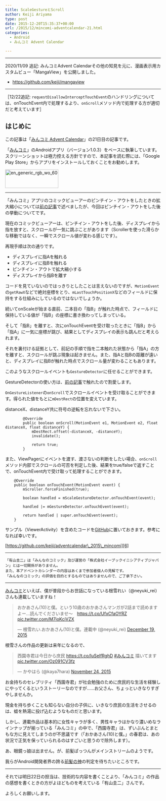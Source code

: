 ```yaml
---
title: ScaleGestureとScroll
author: Keiji Ariyama
type: post
date: 2015-12-20T15:35:37+00:00
url: /2015/12/mincomi-adventcalendar-21.html
categories:
  - Android
  - みんコミ Advent Calendar

---
```


----
2020/11/09 追記:
みんコミAdvent Calendarその他の知見を元に、漫画表示用カスタムビュー「MangaView」を公開しました。

 * https://github.com/keiji/mangaview
----

［12/22追記: `requestDisallowInterceptTouchEvent`のハンドリングについては、onTouchEvent内で処理するより、`onScroll`メソッド内で処理する方が適切だと考えています］

## はじめに

この記事は「[みんコミ Advent Calendar][1]」の21日目の記事です。

「[みんコミ][2]」のAndroidアプリ（バージョン1.0.3）をベースに執筆しています。スクリーンショットは極力控える方針ですので、本記事を読む際には、「Google Play Store」からアプリをインストールしておくことをお勧めします。

[<img src="https://blog.keiji.dev/wp-content/uploads/2015/12/en_generic_rgb_wo_60.png" alt="en_generic_rgb_wo_60" width="172" height="60" class="aligncenter size-full wp-image-672" />][3]

<!--more-->

* * *

「みんコミ」アプリのコミックビューアーのピンチイン・アウトをしたときの拡大縮小については[前の記事][4]で述べましたが、今回はピンチイン・アウトをした後の挙動についてです。

現在のコミックビューアーは、ピンチイン・アウトをした後、ディスプレイから指を放すと、スクロールが一気に跳ぶことがあります（Scrollerを使った滑らかな移動ではなく、一瞬でスクロール値が変わる感じです）。

再現手順は次の通りです。

  * ディスプレイに指Aを触れる
  * ディスプレイに指Bを触れる
  * ピンチイン・アウトで拡大縮小する
  * ディスプレイから指Bを離す

コードを見ていないのではっきりとしたことは言えないのですが、`MotionEvent`の`getRawX`などで絶対座標をとり、`mLastTouchPositionX`などのフィールドに保持をする仕組みにしているのではないでしょうか。

続いてonScaleが始まる直前、二本目の「指B」が触れた時点で、フィールドに保持している値が「指B」の座標に書き換わってしまっている。

そして「指B」を離すと、次にonTouchEventを受け取ったときに「指B」から「指A」に一気に座標が跳び、結果としてディスプレイの表示も跳んだと考えられます。

それを裏付ける証拠として、前記の手順で指を二本触れた状態から「指A」の方を離すと、スクロールが跳ぶ現象は起きません。また、指Aと指Bの距離が遠いと、ディスプレイに指Bが触れた時点でスクロール量が変わることもあります。

このようなスクロールイベントも`GestureDetector`に任せることができます。

GestureDetectorの使い方は、[前の記事][5]で触れたので割愛します。

`OnGestureListener`の`onScroll`でスクロールイベントを受け取ることができます。得られた値をもとに`mDestRect`の位置を変えています。
  
distanceX、distanceY共に符号の逆転を忘れないで下さい。

<pre><code class="java">        @Override
        public boolean onScroll(MotionEvent e1, MotionEvent e2, float distanceX, float distanceY) {
            mDestRect.offset(-distanceX, -distanceY);
            invalidate();

            return true;
        }
</code></pre>

また、ViewPagerにイベントを渡す、渡さないの判断をしたい場合、`onScroll`メソッド内部でスクロールの可否を判定した後、結果をtrue/falseで返すことで、onTouchEvent内で受け取って処理することができます。

<pre><code class="java">    @Override
    public boolean onTouchEvent(MotionEvent event) {
        mScroller.forceFinished(true);

        boolean handled = mScaleGestureDetector.onTouchEvent(event);

        handled |= mGestureDetector.onTouchEvent(event);

        return handled | super.onTouchEvent(event);
    }
</code></pre>

サンプル（ViewerActivity）を含めたコードを[GitHub][6]に置いておきます。参考になれば幸いです。

[https://github.com/keiji/adventcalendar\_2015\_mincomi][6]

* * *

    「有山圭二」は「みんなのコミック」及び運営の「株式会社イーブックイニシアティブジャパン」とは一切関係がありません。
    また、本アドベントカレンダーの内容はあくまで参加者個人の見解です。
    「みんなのコミック」の評価を目的とするものではありませんので、ご了承下さい。
    

* * *

[みんコミ][2]といえば、僕が普段からお世話になっている根雪れい（@neyuki_rei）さんも連載していますね！

<blockquote class="twitter-tweet" lang="en">
  <p lang="ja" dir="ltr">
    おかあさん(10)と僕。という10歳のおかあさんマンガが2話まで読めますよー…読んでくださいませ～　<a href="https://t.co/UfxCfaOYRZ">https://t.co/UfxCfaOYRZ</a> <a href="https://t.co/M7ioKciVZX">pic.twitter.com/M7ioKciVZX</a>
  </p>
  
  <p>
    &mdash; 根雪れい.おかあさん(10)と僕。連載中 (@neyuki_rei) <a href="https://twitter.com/neyuki_rei/status/678186480552968192">December 19, 2015</a>
  </p>
</blockquote>

根雪さんの作品の更新は来年になるので、

<blockquote class="twitter-tweet" lang="en">
  <p lang="ja" dir="ltr">
    西園寺君は今日から庶民 <a href="https://t.co/IuSelfRghD">https://t.co/IuSelfRghD</a> <a href="https://twitter.com/hashtag/%E3%81%BF%E3%82%93%E3%82%B3%E3%83%9F?src=hash">#みんコミ</a>&#10;描いてます <a href="https://t.co/Oz091CV3fz">pic.twitter.com/Oz091CV3fz</a>
  </p>
  
  <p>
    &mdash; かやはら (@kaya7hara) <a href="https://twitter.com/kaya7hara/status/669133645026758658">November 24, 2015</a>
  </p>
</blockquote>

お金持ちのセレブリティ「西園寺君」が社会勉強のために庶民的な生活を経験しにやってくるというストーリーなのですが……お父さん、ちょっといきなりすぎやしませんか。

現金を持ち歩くことも知らない自分の子供に、いきなり庶民の生活をさせるのは、蛙を熱湯に投げ込むようなものだと思います。

しかし、連載作品は基本的に女性キャラが多く、男性キャラはかなり濃いめなラインナップが揃っている「みんコミ」の中で、「西園寺君」は、ずいぶんとまともな方に見えてしまうのが不思議です（「おかあさん(10)と僕。」の春君は、あの状況で正気を保っていられるのはすごいと思うので除外します）。

あ、眼鏡っ娘は出ません。が、前髪ぱっつんがメインストリームのようです。

我らがAndroid開発者界の誇る[前髪の神][7]の判定を待ちたいところです。

* * *

それでは明日22日の担当は、技術的な内容を書くことより、「みんコミ」の作品の感想を書くときの方がよほどものを考えている「有山圭二」さんです。

よろしくお願いします。

 [1]: http://qiita.com/advent-calendar/2015/mincomi
 [2]: https://www.mincomi.jp
 [3]: https://play.google.com/store/apps/details?id=jp.ebookjapan.mincomi&hl=ja
 [4]: https://blog.keiji.dev/2015/12/mincomi-adventcalendar-19.html
 [5]: https://blog.keiji.dev/2015/12/mincomi-adventcalendar-18.html
 [6]: https://github.com/keiji/adventcalendar_2015_mincomi
 [7]: https://twitter.com/adakoda